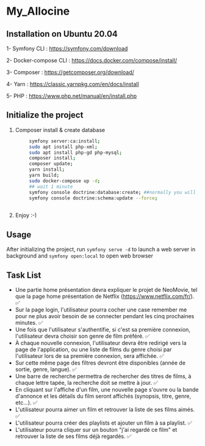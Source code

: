 # My_Allocine

## Installation on Ubuntu 20.04

1- Symfony CLI : https://symfony.com/download

2- Docker-compose CLI : https://docs.docker.com/compose/install/

3- Composer : https://getcomposer.org/download/

4- Yarn : https://classic.yarnpkg.com/en/docs/install

5- PHP : https://www.php.net/manual/en/install.php

## Initialize the project

1. Composer install & create database

   ```bash
        symfony server:ca:install;
        sudo apt install php-xml;
        sudo apt install php-gd php-mysql;
        composer install;
        composer update;
        yarn install;
        yarn build;
        sudo docker-compose up -d;
        ## wait 1 minute
        symfony console doctrine:database:create; ##normally you will get an error but no worries if is => Can't create database 'db'; database exists
        symfony console doctrine:schema:update --force;
        
   ```

5. Enjoy :-)

## Usage

After initializing the project, run `symfony serve -d` to launch a web server in background and `symfony open:local` to open web browser

## Task List
- Une partie home présentation devra expliquer le projet de
  NeoMovie, tel que la page home présentation de Netflix
  (https://www.netflix.com/fr/). ✅
- Sur la page login, l'utilisateur pourra cocher une case
  remember me pour ne plus avoir besoin de se connecter
  pendant les cinq prochaines minutes. ✅
- Une fois que l'utilisateur s'authentifie, si c'est sa première
  connexion, l'utilisateur devra choisir son genre de film
  préféré. ✅
- À chaque nouvelle connexion, l'utilisateur devra être redirigé
  vers la page de l'application, ou une liste de films du genre
  choisi par l'utilisateur lors de sa première connexion, sera
  affichée. ✅
- Sur cette même page des filtres devront être disponibles
  (année de sortie, genre, langue). ✅
- Une barre de recherche permettra de rechercher des
  titres de films, à chaque lettre tapée, la recherche doit se
  mettre à jour. ✅
- En cliquant sur l'affiche d'un film, une nouvelle page s'ouvre
  ou la bande d'annonce et les détails du film seront affichés
  (synopsis, titre, genre, etc...). ✅
- L'utilisateur pourra aimer un film et retrouver la liste de ses
  films aimés. ✅
- L'utilisateur pourra créer des playlists et ajouter un film à
  sa playlist. ✅
- L'utilisateur pourra cliquer sur un bouton "j'ai regardé ce
  film" et retrouver la liste de ses films déjà regardés. ✅